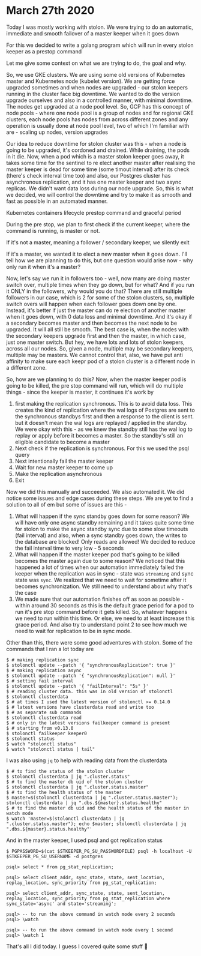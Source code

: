 # March 27th 2020

Today I was mostly working with stolon. We were trying to do an automatic,
immediate and smooth failover of a master keeper when it goes down

For this we decided to write a golang program which will run in every stolon
keeper as a prestop command

Let me give some context on what we are trying to do, the goal and why.

So, we use GKE clusters. We are using some old versions of Kubernetes master and
Kubernetes node (kubelet version). We are getting force upgraded sometimes and
when nodes are upgraded - our stolon keepers running in the cluster face big
downtime. We wanted to do the version upgrade ourselves and also in a controlled
manner, with minimal downtime. The nodes get upgraded at a node pool level. So,
GCP has this concept of node pools - where one node pool is a group of nodes and
for regional GKE clusters, each node pools has nodes from across different zones
and any operation is usually done at node pool level, two of which I'm familiar
with are - scaling up nodes, version upgrades

Our idea to reduce downtime for stolon cluster was this - when a node is going
to be upgraded, it's cordoned and drained. While draining, the pods in it die.
Now, when a pod which is a master stolon keeper goes away, it takes some time
for the sentinel to re elect another master after realising the master keeper
is dead for some time (some timout interval) after its check (there's check
interval time too) and also, our Postgres cluster has asynchronous replication,
and it has one master keeper and two async replicas. We didn't want data loss
during our node upgrade. So, this is what we decided, we will control the
downtime and try to make it as smooth and fast as possible in an automated
manner.

Kubernetes containers lifecycle prestop command and graceful period

During the pre stop, we plan to first check if the current keeper, where the
command is running, is master or not. 

If it's not a master, meaning a follower / secondary keeper, we silently exit

If it's a master, we wanted it to elect a new master when it goes down. I'll
tell how we are planning to do this, but one question would arise now - why only
run it when it's a master?

Now, let's say we run it in followers too - well, now many are doing master
switch over, multiple times when they go down, but for what? And if you run it
ONLY in the followers, why would you do that? There are still multiple followers
in our case, which is 2 for some of the stolon clusters, so, multiple switch
overs will happen when each follower goes down one by one. Instead, it's better
if just the master can do re election of another master when it goes down, with
0 data loss and minimal downtime. And it's okay if a secondary becomes master
and then becomes the next node to be upgraded. It will all still be smooth. The
best case is, when the nodes with the secondary keepers upgrade first and then
the master, in which case, just one master switch. But hey, we have lots and
lots of stolon keepers, across all our nodes. So, given a node, multiple may be
secondary keepers, multiple may be masters. We cannot control that, also, we
have put anti affinity to make sure each keepr pod of a stolon cluster is a
different node in a different zone.

So, how are we planning to do this? Now, when the master keeper pod is going to
be killed, the pre stop command will run, which will do multiple things - since
the keeper is master, it continues it's work by 
1. first making the replication synchronous. This is to avoid data loss. This
creates the kind of replication where the wal logs of Postgres are sent to the
synchronous standbys first and then a response to the client is sent. but it
doesn't mean the wal logs are replayed / applied in the standby. We were okay
with this - as we knew the standby still has the wal log to replay or apply
before it becomes a master. So the standby's still an eligible candidate to
become a master
2. Next check if the replication is synchronous. For this we used the psql query
3. Next intentionally fail the master keeper
4. Wait for new master keeper to come up
5. Make the replication asynchronous
6. Exit

Now we did this manually and succeeded. We also automated it. We did notice some
issues and edge cases during these steps. We are yet to find a solution to all
of em but some of issues are this - 
1. What will happen if the sync standby goes down for some reason? We will have
only one async standby remaining and it takes quite some time for stolon to make
the async standby sync due to some slow timeouts (fail interval) and also, when
a sync standby goes down, the writes to the database are blocked! Only reads are
allowed! We decided to reduce the fail interval time to very low - 5 seconds
2. What will happen if the master keeper pod that's going to be killed becomes
the master again due to some reason? We noticed that this happened a lot of
times when our automation immediately failed the keeper when the replication
was in sync - state was `streaming` and sync state was `sync`. We realized
that we need to wait for sometime after it becomes synchronization. We still
need to understand about why that's the case
3. We made sure that our automation finishes off as soon as possible - within
around 30 seconds as this is the default grace period for a pod to run it's
pre stop command before it gets killed. So, whatever happens we need to run
within this time. Or else, we need to at least increase this grace period.
And also try to understand point 2 to see how much we need to wait for
replication to be in sync mode. 

Other than this, there were some good adventures with stolon. Some of the
commands that I ran a lot today are

```
$ # making replication sync
$ stolonctl update --patch '{ "synchronousReplication": true }'
$ # making replication async
$ stolonctl update --patch '{ "synchronousReplication": null }'
$ # setting fail interval
$ stolonctl update --patch '{ "failInterval": "5s" }'
$ # reading cluster data. this was in old version of stolonctl
$ stolonctl clusterdata
$ # at times I used the latest version of stolonctl >= 0.14.0
$ # latest versions have clusterdata read and write too
$ # as separate sub commands
$ stolonctl clusterdata read
$ # only in the latest versions failkeeper command is present
$ # starting from v0.13.0
$ stolonctl failkeeper keeper0
$ stolonctl status
$ watch "stolonctl status"
$ watch "stolonctl status | tail"
```

I was also using `jq` to help with reading data from the clusterdata

```
$ # to find the status of the stolon cluster
$ stolonctl clusterdata | jq ".cluster.status"
$ # to find the master db uid of the stolon cluster
$ stolonctl clusterdata | jq ".cluster.status.master"
$ # to find the health status of the master
$ master=$(stolonctl clusterdata | jq ".cluster.status.master"); stolonctl clusterdata | jq ".dbs.${master}.status.healthy"
$ # to find the master db uid and the health status of the master in watch mode
$ watch 'master=$(stolonctl clusterdata | jq ".cluster.status.master"); echo $master; stolonctl clusterdata | jq ".dbs.${master}.status.healthy"'
```

And in the master keeper, I used psql and got replication status

```
$ PGPASSWORD=$(cat $STKEEPER_PG_SU_PASSWORDFILE) psql -h localhost -U $STKEEPER_PG_SU_USERNAME -d postgres

psql> select * from pg_stat_replication;

psql> select client_addr, sync_state, state, sent_location, replay_location, sync_priority from pg_stat_replication;

psql> select client_addr, sync_state, state, sent_location, replay_location, sync_priority from pg_stat_replication where sync_state='async' and state='streaming';

psql> -- to run the above command in watch mode every 2 seconds
psql> \watch

psql> -- to run the above command in watch mode every 1 second
psql> \watch 1
```

That's all I did today. I guess I covered quite some stuff 🤔